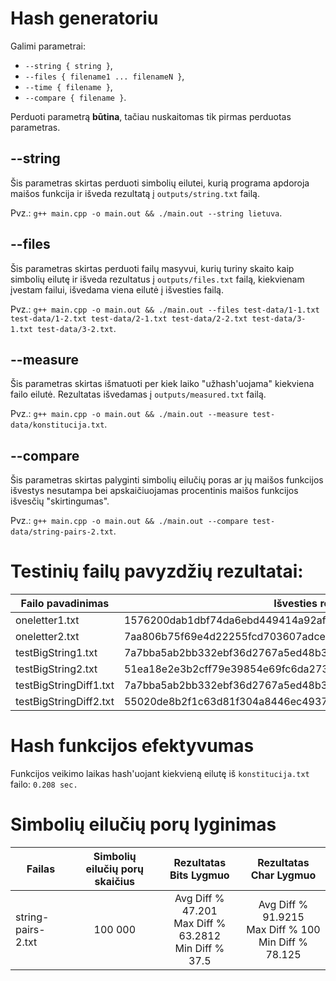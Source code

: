 # Hash generatoriu

Galimi parametrai:
* `--string { string }`,
* `--files { filename1 ... filenameN }`,
* `--time { filename }`,
* `--compare { filename }`.

Perduoti parametrą **būtina**, tačiau nuskaitomas tik pirmas perduotas parametras.

## --string

Šis parametras skirtas perduoti simbolių eilutei, kurią programa apdoroja maišos funkcija ir išveda rezultatą į `outputs/string.txt` failą.

Pvz.: `g++ main.cpp -o main.out && ./main.out --string lietuva`.

## --files

Šis parametras skirtas perduoti failų masyvui, kurių turiny skaito kaip simbolių eilutę ir išveda rezultatus į `outputs/files.txt` failą, kiekvienam įvestam failui, išvedama viena eilutė į išvesties failą.

Pvz.: `g++ main.cpp -o main.out && ./main.out --files test-data/1-1.txt test-data/1-2.txt test-data/2-1.txt test-data/2-2.txt test-data/3-1.txt test-data/3-2.txt`.

## --measure

Šis parametras skirtas išmatuoti per kiek laiko "užhash'uojama" kiekviena failo eilutė. Rezultatas išvedamas į `outputs/measured.txt` failą.

Pvz.: `g++ main.cpp -o main.out && ./main.out --measure test-data/konstitucija.txt`.

## --compare

Šis parametras skirtas palyginti simbolių eilučių poras ar jų maišos funkcijos išvestys nesutampa bei apskaičiuojamas procentinis maišos funkcijos išvesčių "skirtingumas".

Pvz.: `g++ main.cpp -o main.out && ./main.out --compare test-data/string-pairs-2.txt`.


# Testinių failų pavyzdžių rezultatai:

| Failo pavadinimas      | Išvesties rezultatas                                             |
|------------------------|------------------------------------------------------------------|
| oneletter1.txt         | 1576200dab1dbf74da6ebd449414a92af40797706af58787549e26ba5d9acc4c |
| oneletter2.txt         | 7aa806b75f69e4d22255fcd703607adcede990f76dd522124526967202f9f171 |
| testBigString1.txt     | 7a7bba5ab2bb332ebf36d2767a5ed48b302407fd0ae0b1ecbd1b58c7f7ad4d48 |
| testBigString2.txt     | 51ea18e2e3b2cff79e39854e69fc6da2734dcf2517c4d04ed7049e092962887e |
| testBigStringDiff1.txt | 7a7bba5ab2bb332ebf36d2767a5ed48b302407fd0ae0b1ecbd1b58c7f7ad4d48 |
| testBigStringDiff2.txt | 55020de8b2f1c63d81f304a8446ec4937f9d9ec2bdae531c948080a2b1e86e80 |


# Hash funkcijos efektyvumas

Funkcijos veikimo laikas hash'uojant kiekvieną eilutę iš `konstitucija.txt` failo: `0.208 sec.`

# Simbolių eilučių porų lyginimas

| Failas | Simbolių eilučių porų skaičius | Rezultatas Bits Lygmuo |  Rezultatas Char Lygmuo |
| ------ |:------------------------------:|:----------:|:----------:|
| string-pairs-2.txt | 100 000 | Avg Diff % 47.201<br>Max Diff % 63.2812<br>Min Diff % 37.5 | Avg Diff % 91.9215<br>Max Diff % 100<br>Min Diff % 78.125 |